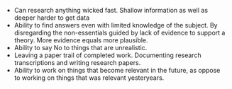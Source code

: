 <!--more--> 

- Can research anything wicked fast. Shallow information as well as deeper harder to get data
- Ability to find answers even with limited knowledge of the subject. By disregarding the non-essentials guided by lack of evidence to support a theory. More evidence equals more plausible.
- Ability to say No to things that are unrealistic.
- Leaving a paper trail of completed work. Documenting research transcriptions and writing research papers. 
- Ability to work on things that become relevant in the future, as oppose to working on things that was relevant yesteryears.
